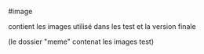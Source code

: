 #image

contient les images utilisé dans les test et la version finale 

(le dossier "meme" contenat les images test)
